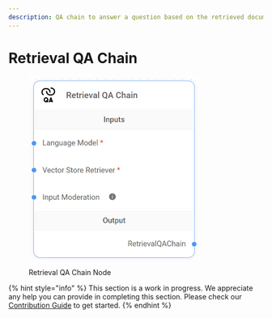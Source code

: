 ```yaml
---
description: QA chain to answer a question based on the retrieved documents.
---
```


# Retrieval QA Chain

<figure><img src="../../../.gitbook/assets/image (38).png" alt="" width="337"><figcaption><p>Retrieval QA Chain Node</p></figcaption></figure>

{% hint style="info" %}
This section is a work in progress. We appreciate any help you can provide in completing this section. Please check our [Contribution Guide](broken-reference) to get started.
{% endhint %}
